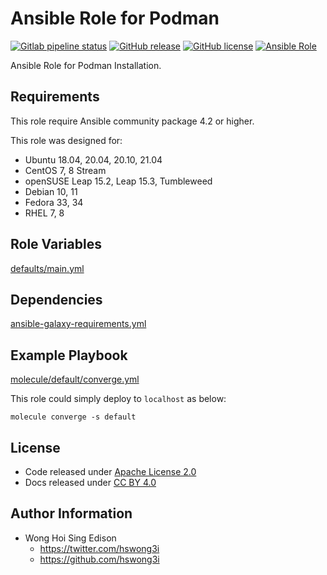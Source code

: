 # Ansible Role for Podman

[![Gitlab pipeline status](https://img.shields.io/gitlab/pipeline/alvistack/ansible-role-podman/master)](https://gitlab.com/alvistack/ansible-role-podman/-/pipelines)
[![GitHub release](https://img.shields.io/github/release/alvistack/ansible-role-podman.svg)](https://github.com/alvistack/ansible-role-podman/releases)
[![GitHub license](https://img.shields.io/github/license/alvistack/ansible-role-podman.svg)](https://github.com/alvistack/ansible-role-podman/blob/master/LICENSE)
[![Ansible Role](https://img.shields.io/badge/galaxy-alvistack.podman-blue.svg)](https://galaxy.ansible.com/alvistack/podman)

Ansible Role for Podman Installation.

## Requirements

This role require Ansible community package 4.2 or higher.

This role was designed for:

  - Ubuntu 18.04, 20.04, 20.10, 21.04
  - CentOS 7, 8 Stream
  - openSUSE Leap 15.2, Leap 15.3, Tumbleweed
  - Debian 10, 11
  - Fedora 33, 34
  - RHEL 7, 8

## Role Variables

[defaults/main.yml](defaults/main.yml)

## Dependencies

[ansible-galaxy-requirements.yml](ansible-galaxy-requirements.yml)

## Example Playbook

[molecule/default/converge.yml](molecule/default/converge.yml)

This role could simply deploy to `localhost` as below:

    molecule converge -s default

## License

  - Code released under [Apache License 2.0](LICENSE)
  - Docs released under [CC BY 4.0](http://creativecommons.org/licenses/by/4.0/)

## Author Information

  - Wong Hoi Sing Edison
      - <https://twitter.com/hswong3i>
      - <https://github.com/hswong3i>
